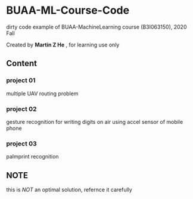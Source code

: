 # BUAA-ML-Course-Code

dirty code example of BUAA-MachineLearning course (B3I063150), 2020 Fall

Created by **Martin Z He** , for learning use only

## Content

### project 01

multiple UAV routing problem

### project 02

gesture recognition for writing digits on air using accel sensor of mobile phone

### project 03

palmprint recognition

## NOTE

this is *NOT* an optimal solution, refernce it carefully
